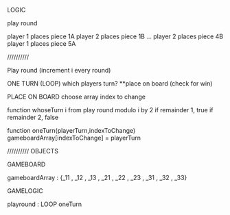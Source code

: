 LOGIC

play round

player 1 places piece 1A
player 2 places piece 1B
...
player 2 places piece 4B
player 1 places piece 5A

//////////

Play round (increment i every round)

ONE TURN (LOOP)
    which players turn?
    **place on board
    (check for win)

PLACE ON BOARD
    choose array index to change

function whoseTurn
    i from play round
    modulo i by 2
    if remainder 1, true
    if remainder 2, false

function oneTurn(playerTurn,indexToChange)
    gameboardArray[indexToChange] = playerTurn
    

////////// OBJECTS

GAMEBOARD

gameboardArray : {_11 , _12 , _13 , _21 , _22 , _23 , _31 , _32 , _33}

GAMELOGIC

playround : LOOP oneTurn

